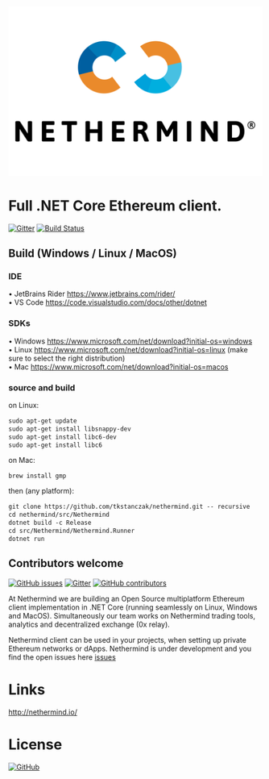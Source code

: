 <img src="Nethermind.png" width="600">

# Full .NET Core Ethereum client.

[![Gitter](https://img.shields.io/gitter/room/nethermindeth/nethermind.svg)](https://gitter.im/nethermindeth/nethermind)
[![Build Status](https://travis-ci.org/NethermindEth/nethermind.svg?branch=master)](https://travis-ci.org/NethermindEth/nethermind)

## Build (Windows / Linux / MacOS)

### IDE
•	JetBrains Rider https://www.jetbrains.com/rider/<br/>
•	VS Code https://code.visualstudio.com/docs/other/dotnet<br/>

### SDKs
•	Windows https://www.microsoft.com/net/download?initial-os=windows<br/>
•	Linux https://www.microsoft.com/net/download?initial-os=linux (make sure to select the right distribution)<br/>
•	Mac https://www.microsoft.com/net/download?initial-os=macos<br/>

### source and build

on Linux:
```
sudo apt-get update
sudo apt-get install libsnappy-dev
sudo apt-get install libc6-dev
sudo apt-get install libc6
```

on Mac:
```
brew install gmp
```

then (any platform):
```
git clone https://github.com/tkstanczak/nethermind.git -- recursive
cd nethermind/src/Nethermind
dotnet build -c Release
cd src/Nethermind/Nethermind.Runner
dotnet run
```

## Contributors welcome
[![GitHub issues](https://img.shields.io/github/issues/nethermindeth/nethermind.svg)](https://github.com/NethermindEth/nethermind/issues)
[![Gitter](https://img.shields.io/gitter/room/nethermindeth/nethermind.svg)](https://gitter.im/nethermindeth/nethermind)
[![GitHub contributors](https://img.shields.io/github/contributors/nethermindeth/nethermind.svg)](https://github.com/NethermindEth/nethermind/graphs/contributors)

At Nethermind we are building an Open Source multiplatform Ethereum client implementation in .NET Core (running seamlessly on Linux, Windows and MacOS). Simultaneously our team works on Nethermind trading tools, analytics and decentralized exchange (0x relay).

Nethermind client can be used in your projects, when setting up private Ethereum networks or dApps. Nethermind is under development and you find the open issues here [issues](https://github.com/NethermindEth/nethermind/issues)

# Links
http://nethermind.io/

# License
[![GitHub](https://img.shields.io/github/license/nethermindeth/nethermind.svg)](https://github.com/NethermindEth/nethermind/blob/master/LICENSE)


